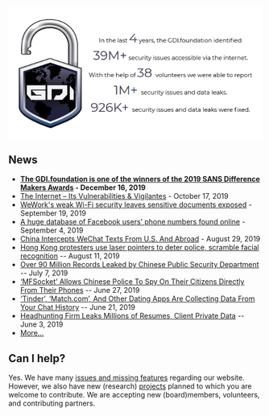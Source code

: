 <center><a href="https://docs.google.com/document/d/1_vFnx6LOT6rynk2m56MobS-meKHgTklm2iZJLR3vbZM/edit?usp=sharing"><img src="https://raw.githubusercontent.com/GDI-foundation/stats/master/header_2016-2019_results.PNG" alt="GDI.foundation" border="0" style="display: block; margin-left: auto; margin-right: auto;" /></a></center>

## News

* **[The GDI.foundation is one of the winners of the 2019 SANS Difference Makers Awards](https://www.sans.org/cyber-innovation-awards) - December 16, 2019**
* [The Internet – Its Vulnerabilities & Vigilantes](https://tickledmedia.com/uncategorized/the-internet-its-vulnerabilities-vigilantes/) - October 17, 2019
* [WeWork's weak Wi-Fi security leaves sensitive documents exposed](https://www.cnet.com/news/weworks-weak-wi-fi-security-leaves-sensitive-documents-exposed/) - September 19, 2019
* [A huge database of Facebook users’ phone numbers found online](https://techcrunch.com/2019/09/04/facebook-phone-numbers-exposed/) - September 4, 2019
* [China Intercepts WeChat Texts From U.S. And Abroad](https://www.npr.org/2019/08/29/751116338/china-intercepts-wechat-texts-from-u-s-and-abroad-researcher-says?t=1567626693042) - August 29, 2019
* [Hong Kong protesters use laser pointers to deter police, scramble facial recognition](https://www.cbc.ca/news/world/hong-kong-protest-lasers-facial-recognition-technology-1.5240651) -- August 11, 2019
* [Over 90 Million Records Leaked by Chinese Public Security Department](https://www.bleepingcomputer.com/news/security/over-90-million-records-leaked-by-chinese-public-security-department/) -- July 7, 2019
* [‘MFSocket’ Allows Chinese Police To Spy On Their Citizens Directly From Their Phones](https://z6mag.com/2019/06/27/mfsocket-allows-chinese-police-to-spy-on-their-citizens-directly-from-their-phones/) -- June 27, 2019
* [‘Tinder’, ‘Match.com’, And Other Dating Apps Are Collecting Data From Your Chat History](https://z6mag.com/2019/06/21/tinder-match-com-and-other-dating-apps-are-collecting-data-from-your-chat-history/) -- June 21, 2019
* [Headhunting Firm Leaks Millions of Resumes, Client Private Data](https://www.bleepingcomputer.com/news/security/headhunting-firm-leaks-millions-of-resumes-client-private-data/) -- June 3, 2019
* [More...](/news/ "Our latest news headlines")


## Can I help?
Yes. We have many [issues and missing features](https://github.com/GDI-foundation/website/issues/) regarding our website.
However, we also have new (research) [projects](https://github.com/GDI-foundation/website/projects/) planned to which you are welcome to contribute. We are accepting new (board)members, volunteers, and contributing partners.
